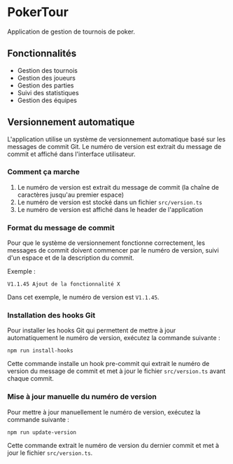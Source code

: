 # PokerTour

Application de gestion de tournois de poker.

## Fonctionnalités

- Gestion des tournois
- Gestion des joueurs
- Gestion des parties
- Suivi des statistiques
- Gestion des équipes

## Versionnement automatique

L'application utilise un système de versionnement automatique basé sur les messages de commit Git. Le numéro de version est extrait du message de commit et affiché dans l'interface utilisateur.

### Comment ça marche

1. Le numéro de version est extrait du message de commit (la chaîne de caractères jusqu'au premier espace)
2. Le numéro de version est stocké dans un fichier `src/version.ts`
3. Le numéro de version est affiché dans le header de l'application

### Format du message de commit

Pour que le système de versionnement fonctionne correctement, les messages de commit doivent commencer par le numéro de version, suivi d'un espace et de la description du commit.

Exemple :
```
V1.1.45 Ajout de la fonctionnalité X
```

Dans cet exemple, le numéro de version est `V1.1.45`.

### Installation des hooks Git

Pour installer les hooks Git qui permettent de mettre à jour automatiquement le numéro de version, exécutez la commande suivante :

```
npm run install-hooks
```

Cette commande installe un hook pre-commit qui extrait le numéro de version du message de commit et met à jour le fichier `src/version.ts` avant chaque commit.

### Mise à jour manuelle du numéro de version

Pour mettre à jour manuellement le numéro de version, exécutez la commande suivante :

```
npm run update-version
```

Cette commande extrait le numéro de version du dernier commit et met à jour le fichier `src/version.ts`.
